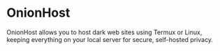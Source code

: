 # OnionHost
OnionHost allows you to host dark web sites using Termux or Linux, keeping everything on your local server for secure, self-hosted privacy.
